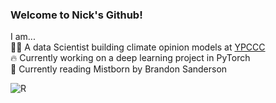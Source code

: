 ### Welcome to Nick's Github! 

I am...  
👨‍💻 A data Scientist building climate opinion models at [YPCCC](https://climatecommunication.yale.edu)  
🔥 Currently working on a deep learning project in PyTorch  
📗 Currently reading Mistborn by Brandon Sanderson  

![R](https://img.shields.io/badge/r-%23276DC3.svg?style=for-the-badge&logo=r&logoColor=white)
